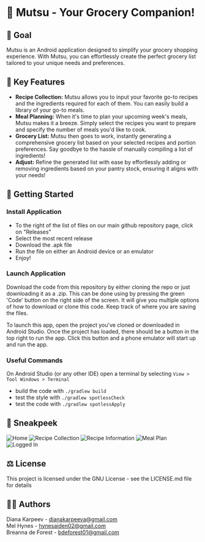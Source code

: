 # 🍏 Mutsu - Your Grocery Companion! 

## 🛒 Goal
Mutsu is an Android application designed to simplify your grocery shopping experience. With Mutsu, you can effortlessly create the perfect grocery list tailored to your unique needs and preferences.

## 📝 Key Features
- **Recipe Collection:** Mutsu allows you to input your favorite go-to recipes and the ingredients required for each of them. You can easily build a library of your go-to meals.
- **Meal Planning:** When it's time to plan your upcoming week's meals, Mutsu makes it a breeze. Simply select the recipes you want to prepare and specify the number of meals you'd like to cook.
- **Grocery List:** Mutsu then goes to work, instantly generating a comprehensive grocery list based on your selected recipes and portion preferences. Say goodbye to the hassle of manually compiling a list of ingredients!
- **Adjust:** Refine the generated list with ease by effortlessly adding or removing ingredients based on your pantry stock, ensuring it aligns with your needs!

## 🏃 Getting Started

### Install Application
- To the right of the list of files on our main github repository page, click on "Releases"
- Select the most recent release
- Download the .apk file
- Run the file on either an Android device or an emulator
- Enjoy! 

### Launch Application
Download the code from this repository by either cloning the repo or just downloading it as a .zip. This can be done using by pressing the green 'Code' button on the right side of the screen. It will give you multiple options of how to download or clone this code. Keep track of where you are saving the files.

To launch this app, open the project you've cloned or downloaded in Android Studio. Once the project has loaded, there should be a button in the top right to run the app. Click this button and a phone emulator will start up and run the app.

### Useful Commands
On Android Studio (or any other IDE) open a terminal by selecting `View > Tool Windows > Terminal`
- build the code with `./gradlew build`
- test the style with `./gradlew spotlessCheck`
- test the code with `./gradlew spotlessApply`

## 👀 Sneakpeek
![Home](./assets/screenshots/mutsu-home.jpg)
![Recipe Collection](./assets/screenshots/mutsu-recipe-collection.jpg)
![Recipe Information](./assets/screenshots/mutsu-recipe-information.jpg)
![Meal Plan](./assets/screenshots/mutsu-meal-plan.jpg)
![Logged In](./assets/screenshots/mutsu-logged-in.jpg)

## ⚖️ License
This project is licensed under the GNU License - see the LICENSE.md file for details

## 🐱‍💻 Authors
Diana Karpeev - dianakarpeeva@gmail.com <br>
Mel Hynes - hynesaiden02@gmail.com <br>
Breanna de Forest - bdeforest01@gmail.com <br>
